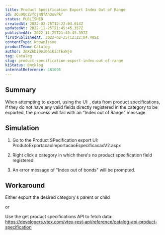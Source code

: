 ```yaml
---
title: Product Specification Export Index Out of Range
id: 2Qu9QCZvfcjmNfAh3uvPkf
status: PUBLISHED
createdAt: 2022-02-25T12:22:04.014Z
updatedAt: 2022-11-25T21:45:45.357Z
publishedAt: 2022-11-25T21:45:45.357Z
firstPublishedAt: 2022-02-25T12:22:04.405Z
contentType: knownIssue
productTeam: Catalog
author: 2mXZkbi0oi061KicTExNjo
tag: Catalog
slug: product-specification-export-index-out-of-range
kiStatus: Backlog
internalReference: 481095
---
```


## Summary


When attempting to export, using the UI: , data from product specifications, if they do not have any valid fields directly registered in the category to be exported, the process will fail with an "Index out of Range" message.





## Simulation


1) Go to the Product SPecification export UI: ProdutoExportacaoImportacaoEspecificacaoV2.aspx

2) Right click a category in which there's no product specification field registered

3) An error message of "Index out of bonds" will be prompted.






## Workaround


Either export the desired category's parent or child

or

Use the get product specifications API to fetch data: https://developers.vtex.com/vtex-rest-api/reference/catalog-api-product-specification

